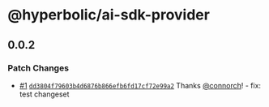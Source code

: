 # @hyperbolic/ai-sdk-provider

## 0.0.2

### Patch Changes

- [#1](https://github.com/HyperbolicLabs/hyperbolic-ts/pull/1) [`dd3804f79603b4d6876b866efb6fd17cf72e99a2`](https://github.com/HyperbolicLabs/hyperbolic-ts/commit/dd3804f79603b4d6876b866efb6fd17cf72e99a2) Thanks [@connorch](https://github.com/connorch)! - fix: test changeset
